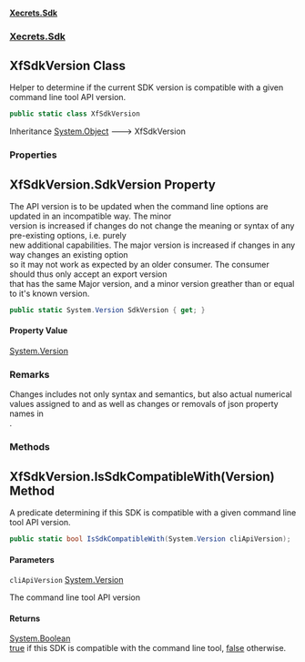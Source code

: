 #### [Xecrets.Sdk](index.md 'index')
### [Xecrets.Sdk](Xecrets.Sdk.md 'Xecrets.Sdk')

## XfSdkVersion Class

Helper to determine if the current SDK version is compatible with a given command line tool API version.

```csharp
public static class XfSdkVersion
```

Inheritance [System.Object](https://docs.microsoft.com/en-us/dotnet/api/System.Object 'System.Object') &#129106; XfSdkVersion
### Properties

<a name='Xecrets.Sdk.XfSdkVersion.SdkVersion'></a>

## XfSdkVersion.SdkVersion Property

The API version is to be updated when the command line options are updated in an incompatible way. The minor  
version is increased if changes do not change the meaning or syntax of any pre-existing options, i.e. purely  
new additional capabilities. The major version is increased if changes in any way changes an existing option  
so it may not work as expected by an older consumer. The consumer should thus only accept an export version  
that has the same Major version, and a minor version greather than or equal to it's known version.

```csharp
public static System.Version SdkVersion { get; }
```

#### Property Value
[System.Version](https://docs.microsoft.com/en-us/dotnet/api/System.Version 'System.Version')

### Remarks
Changes includes not only syntax and semantics, but also actual numerical values assigned to <seealso cref="T:Xecrets.Sdk.Cli.XfOpCode"/> and <seealso cref="T:Xecrets.Sdk.Cli.XfCliApi"/> as well as changes or removals of json property names in  
<seealso cref="T:Xecrets.Sdk.Cli.CliMessage"/> .
### Methods

<a name='Xecrets.Sdk.XfSdkVersion.IsSdkCompatibleWith(System.Version)'></a>

## XfSdkVersion.IsSdkCompatibleWith(Version) Method

A predicate determining if this SDK is compatible with a given command line tool API version.

```csharp
public static bool IsSdkCompatibleWith(System.Version cliApiVersion);
```
#### Parameters

<a name='Xecrets.Sdk.XfSdkVersion.IsSdkCompatibleWith(System.Version).cliApiVersion'></a>

`cliApiVersion` [System.Version](https://docs.microsoft.com/en-us/dotnet/api/System.Version 'System.Version')

The command line tool API version

#### Returns
[System.Boolean](https://docs.microsoft.com/en-us/dotnet/api/System.Boolean 'System.Boolean')  
[true](https://docs.microsoft.com/en-us/dotnet/csharp/language-reference/builtin-types/bool 'https://docs.microsoft.com/en-us/dotnet/csharp/language-reference/builtin-types/bool') if this SDK is compatible with the command line tool, [false](https://docs.microsoft.com/en-us/dotnet/csharp/language-reference/builtin-types/bool 'https://docs.microsoft.com/en-us/dotnet/csharp/language-reference/builtin-types/bool') otherwise.